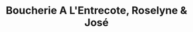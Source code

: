 ---
title: "Boucherie A L'Entrecote, Roselyne & José"
url: /draguignan/boucherie-a-lentrecote-roselyne-et-jose/
shop: boucherie
---